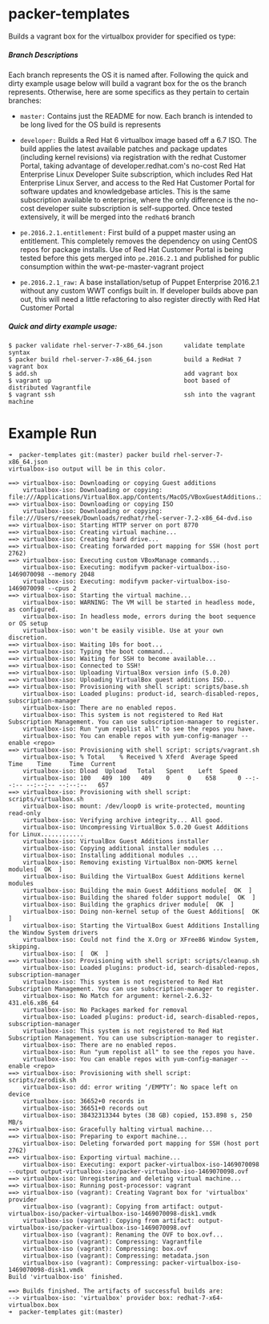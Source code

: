 # packer-templates

Builds a vagrant box for the virtualbox provider for specified os type:

##### Branch Descriptions
Each branch represents the OS it is named after.  Following the quick and dirty example usage below will build a vagrant box for the os the branch represents.  Otherwise, here are some specifics as they pertain to certain branches:

- `master:` Contains just the README for now.  Each branch is intended to be long lived for the OS build is represents

- `developer:` Builds a Red Hat 6 virtualbox image based off a 6.7 ISO.  The build applies the latest available patches and package updates (including kernel revisions) via registration with the redhat Customer Portal, taking advantage of developer.redhat.com's no-cost Red Hat Enterprise Linux Developer Suite subscription, which includes Red Hat Enterprise Linux Server, and access to the Red Hat Customer Portal for software updates and knowledgebase articles.  This is the same subscription available to enterprise, where the only difference is the no-cost developer suite subscription is self-supported.  Once tested extensively, it will be merged into the `redhat6` branch

- `pe.2016.2.1.entitlement:` First build of a puppet master using an entitlement.  This completely removes the dependency on using CentOS repos for package installs.  Use of Red Hat Customer Portal is being tested before this gets merged into `pe.2016.2.1` and published for public consumption within the wwt-pe-master-vagrant project

- `pe.2016.2.1_raw:` A base installation/setup of Puppet Enterprise 2016.2.1 without any custom WWT configs built in.  If developer builds above pan out, this will need a little refactoring to also register directly with Red Hat Customer Portal

##### Quick and dirty example usage:
```
$ packer validate rhel-server-7-x86_64.json      validate template syntax
$ packer build rhel-server-7-x86_64.json         build a RedHat 7 vagrant box
$ add.sh                                         add vagrant box
$ vagrant up                                     boot based of distributed Vagrantfile
$ vagrant ssh                                    ssh into the vagrant machine
```

# Example Run
```
➜  packer-templates git:(master) packer build rhel-server-7-x86_64.json
virtualbox-iso output will be in this color.

==> virtualbox-iso: Downloading or copying Guest additions
    virtualbox-iso: Downloading or copying: file:///Applications/VirtualBox.app/Contents/MacOS/VBoxGuestAdditions.iso
==> virtualbox-iso: Downloading or copying ISO
    virtualbox-iso: Downloading or copying: file:///Users/reesek/Downloads/redhat/rhel-server-7.2-x86_64-dvd.iso
==> virtualbox-iso: Starting HTTP server on port 8770
==> virtualbox-iso: Creating virtual machine...
==> virtualbox-iso: Creating hard drive...
==> virtualbox-iso: Creating forwarded port mapping for SSH (host port 2762)
==> virtualbox-iso: Executing custom VBoxManage commands...
    virtualbox-iso: Executing: modifyvm packer-virtualbox-iso-1469070098 --memory 2048
    virtualbox-iso: Executing: modifyvm packer-virtualbox-iso-1469070098 --cpus 2
==> virtualbox-iso: Starting the virtual machine...
    virtualbox-iso: WARNING: The VM will be started in headless mode, as configured.
    virtualbox-iso: In headless mode, errors during the boot sequence or OS setup
    virtualbox-iso: won't be easily visible. Use at your own discretion.
==> virtualbox-iso: Waiting 10s for boot...
==> virtualbox-iso: Typing the boot command...
==> virtualbox-iso: Waiting for SSH to become available...
==> virtualbox-iso: Connected to SSH!
==> virtualbox-iso: Uploading VirtualBox version info (5.0.20)
==> virtualbox-iso: Uploading VirtualBox guest additions ISO...
==> virtualbox-iso: Provisioning with shell script: scripts/base.sh
    virtualbox-iso: Loaded plugins: product-id, search-disabled-repos, subscription-manager
    virtualbox-iso: There are no enabled repos.
    virtualbox-iso: This system is not registered to Red Hat Subscription Management. You can use subscription-manager to register.
    virtualbox-iso: Run "yum repolist all" to see the repos you have.
    virtualbox-iso: You can enable repos with yum-config-manager --enable <repo>
==> virtualbox-iso: Provisioning with shell script: scripts/vagrant.sh
    virtualbox-iso: % Total    % Received % Xferd  Average Speed   Time    Time     Time  Current
    virtualbox-iso: Dload  Upload   Total   Spent    Left  Speed
    virtualbox-iso: 100   409  100   409    0     0    658      0 --:--:-- --:--:-- --:--:--   657
==> virtualbox-iso: Provisioning with shell script: scripts/virtualbox.sh
    virtualbox-iso: mount: /dev/loop0 is write-protected, mounting read-only
    virtualbox-iso: Verifying archive integrity... All good.
    virtualbox-iso: Uncompressing VirtualBox 5.0.20 Guest Additions for Linux............
    virtualbox-iso: VirtualBox Guest Additions installer
    virtualbox-iso: Copying additional installer modules ...
    virtualbox-iso: Installing additional modules ...
    virtualbox-iso: Removing existing VirtualBox non-DKMS kernel modules[  OK  ]
    virtualbox-iso: Building the VirtualBox Guest Additions kernel modules
    virtualbox-iso: Building the main Guest Additions module[  OK  ]
    virtualbox-iso: Building the shared folder support module[  OK  ]
    virtualbox-iso: Building the graphics driver module[  OK  ]
    virtualbox-iso: Doing non-kernel setup of the Guest Additions[  OK  ]
    virtualbox-iso: Starting the VirtualBox Guest Additions Installing the Window System drivers
    virtualbox-iso: Could not find the X.Org or XFree86 Window System, skipping.
    virtualbox-iso: [  OK  ]
==> virtualbox-iso: Provisioning with shell script: scripts/cleanup.sh
    virtualbox-iso: Loaded plugins: product-id, search-disabled-repos, subscription-manager
    virtualbox-iso: This system is not registered to Red Hat Subscription Management. You can use subscription-manager to register.
    virtualbox-iso: No Match for argument: kernel-2.6.32-431.el6.x86_64
    virtualbox-iso: No Packages marked for removal
    virtualbox-iso: Loaded plugins: product-id, search-disabled-repos, subscription-manager
    virtualbox-iso: This system is not registered to Red Hat Subscription Management. You can use subscription-manager to register.
    virtualbox-iso: There are no enabled repos.
    virtualbox-iso: Run "yum repolist all" to see the repos you have.
    virtualbox-iso: You can enable repos with yum-config-manager --enable <repo>
==> virtualbox-iso: Provisioning with shell script: scripts/zerodisk.sh
    virtualbox-iso: dd: error writing ‘/EMPTY’: No space left on device
    virtualbox-iso: 36652+0 records in
    virtualbox-iso: 36651+0 records out
    virtualbox-iso: 38432313344 bytes (38 GB) copied, 153.898 s, 250 MB/s
==> virtualbox-iso: Gracefully halting virtual machine...
==> virtualbox-iso: Preparing to export machine...
    virtualbox-iso: Deleting forwarded port mapping for SSH (host port 2762)
==> virtualbox-iso: Exporting virtual machine...
    virtualbox-iso: Executing: export packer-virtualbox-iso-1469070098 --output output-virtualbox-iso/packer-virtualbox-iso-1469070098.ovf
==> virtualbox-iso: Unregistering and deleting virtual machine...
==> virtualbox-iso: Running post-processor: vagrant
==> virtualbox-iso (vagrant): Creating Vagrant box for 'virtualbox' provider
    virtualbox-iso (vagrant): Copying from artifact: output-virtualbox-iso/packer-virtualbox-iso-1469070098-disk1.vmdk
    virtualbox-iso (vagrant): Copying from artifact: output-virtualbox-iso/packer-virtualbox-iso-1469070098.ovf
    virtualbox-iso (vagrant): Renaming the OVF to box.ovf...
    virtualbox-iso (vagrant): Compressing: Vagrantfile
    virtualbox-iso (vagrant): Compressing: box.ovf
    virtualbox-iso (vagrant): Compressing: metadata.json
    virtualbox-iso (vagrant): Compressing: packer-virtualbox-iso-1469070098-disk1.vmdk
Build 'virtualbox-iso' finished.

==> Builds finished. The artifacts of successful builds are:
--> virtualbox-iso: 'virtualbox' provider box: redhat-7-x64-virtualbox.box
➜  packer-templates git:(master)
```
